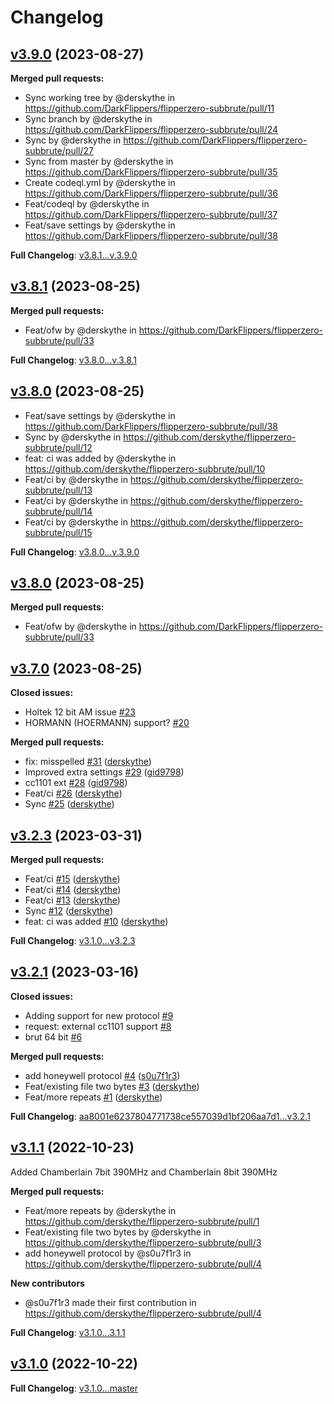 # Changelog


## [v3.9.0](https://github.com/DarkFlippers/flipperzero-subbrute/tree/v3.9.0) (2023-08-27)

**Merged pull requests:**

* Sync working tree by @derskythe in https://github.com/DarkFlippers/flipperzero-subbrute/pull/11
* Sync branch by @derskythe in https://github.com/DarkFlippers/flipperzero-subbrute/pull/24
* Sync by @derskythe in https://github.com/DarkFlippers/flipperzero-subbrute/pull/27
* Sync from master by @derskythe in https://github.com/DarkFlippers/flipperzero-subbrute/pull/35
* Create codeql.yml by @derskythe in https://github.com/DarkFlippers/flipperzero-subbrute/pull/36
* Feat/codeql by @derskythe in https://github.com/DarkFlippers/flipperzero-subbrute/pull/37
* Feat/save settings by @derskythe in https://github.com/DarkFlippers/flipperzero-subbrute/pull/38

**Full Changelog**: [v3.8.1...v.3.9.0](https://github.com/DarkFlippers/flipperzero-subbrute/compare/v3.8.1...v.3.9.0)

## [v3.8.1](https://github.com/DarkFlippers/flipperzero-subbrute/tree/v3.8.1) (2023-08-25)

**Merged pull requests:**

* Feat/ofw by @derskythe in https://github.com/DarkFlippers/flipperzero-subbrute/pull/33

**Full Changelog**: [v3.8.0...v.3.8.1](https://github.com/DarkFlippers/flipperzero-subbrute/compare/v3.8.0...v.3.8.1)

## [v3.8.0](https://github.com/DarkFlippers/flipperzero-subbrute/tree/v3.8.0) (2023-08-25)

* Feat/save settings by @derskythe in https://github.com/DarkFlippers/flipperzero-subbrute/pull/38
* Sync by @derskythe in https://github.com/derskythe/flipperzero-subbrute/pull/12
* feat: ci was added by @derskythe in https://github.com/derskythe/flipperzero-subbrute/pull/10
* Feat/ci by @derskythe in https://github.com/derskythe/flipperzero-subbrute/pull/13
* Feat/ci by @derskythe in https://github.com/derskythe/flipperzero-subbrute/pull/14
* Feat/ci by @derskythe in https://github.com/derskythe/flipperzero-subbrute/pull/15

**Full Changelog**: [v3.8.0...v.3.9.0](https://github.com/DarkFlippers/flipperzero-subbrute/compare/v3.8.0...v.3.9.0)

## [v3.8.0](https://github.com/DarkFlippers/flipperzero-subbrute/tree/v3.8.0) (2023-08-25)

**Merged pull requests:**

* Feat/ofw by @derskythe in https://github.com/DarkFlippers/flipperzero-subbrute/pull/33

## [v3.7.0](https://github.com/DarkFlippers/flipperzero-subbrute/tree/v3.7.0) (2023-08-25)

**Closed issues:**

- Holtek 12 bit AM issue [\#23](https://github.com/DarkFlippers/flipperzero-subbrute/issues/23)
- HORMANN \(HOERMANN\) support? [\#20](https://github.com/DarkFlippers/flipperzero-subbrute/issues/20)

**Merged pull requests:**

- fix: misspelled [\#31](https://github.com/DarkFlippers/flipperzero-subbrute/pull/31) ([derskythe](https://github.com/derskythe))
- Improved extra settings [\#29](https://github.com/DarkFlippers/flipperzero-subbrute/pull/29) ([gid9798](https://github.com/gid9798))
- сc1101 ext [\#28](https://github.com/DarkFlippers/flipperzero-subbrute/pull/28) ([gid9798](https://github.com/gid9798))
- Feat/ci [\#26](https://github.com/DarkFlippers/flipperzero-subbrute/pull/26) ([derskythe](https://github.com/derskythe))
- Sync [\#25](https://github.com/DarkFlippers/flipperzero-subbrute/pull/25) ([derskythe](https://github.com/derskythe))

## [v3.2.3](https://github.com/DarkFlippers/flipperzero-subbrute/tree/v3.2.3) (2023-03-31)

**Merged pull requests:**

- Feat/ci [\#15](https://github.com/DarkFlippers/flipperzero-subbrute/pull/15) ([derskythe](https://github.com/derskythe))
- Feat/ci [\#14](https://github.com/DarkFlippers/flipperzero-subbrute/pull/14) ([derskythe](https://github.com/derskythe))
- Feat/ci [\#13](https://github.com/DarkFlippers/flipperzero-subbrute/pull/13) ([derskythe](https://github.com/derskythe))
- Sync [\#12](https://github.com/DarkFlippers/flipperzero-subbrute/pull/12) ([derskythe](https://github.com/derskythe))
- feat: ci was added [\#10](https://github.com/DarkFlippers/flipperzero-subbrute/pull/10) ([derskythe](https://github.com/derskythe))

**Full Changelog**: [v3.1.0...v3.2.3](https://github.com/DarkFlippers/flipperzero-subbrute/compare/v3.1.0...v3.2.3)

## [v3.2.1](https://github.com/DarkFlippers/flipperzero-subbrute/tree/v3.2.1) (2023-03-16)

**Closed issues:**

- Adding support for new protocol [\#9](https://github.com/DarkFlippers/flipperzero-subbrute/issues/9)
- request: external cc1101 support [\#8](https://github.com/DarkFlippers/flipperzero-subbrute/issues/8)
- brut 64 bit [\#6](https://github.com/DarkFlippers/flipperzero-subbrute/issues/6)

**Merged pull requests:**

- add honeywell protocol [\#4](https://github.com/DarkFlippers/flipperzero-subbrute/pull/4) ([s0u7f1r3](https://github.com/s0u7f1r3))
- Feat/existing file two bytes [\#3](https://github.com/DarkFlippers/flipperzero-subbrute/pull/3) ([derskythe](https://github.com/derskythe))
- Feat/more repeats [\#1](https://github.com/DarkFlippers/flipperzero-subbrute/pull/1) ([derskythe](https://github.com/derskythe))

**Full Changelog**: [aa8001e6237804771738ce557039d1bf206aa7d1...v3.2.1](https://github.com/DarkFlippers/flipperzero-subbrute/compare/aa8001e6237804771738ce557039d1bf206aa7d1...v3.2.1)

## [v3.1.1](https://github.com/DarkFlippers/flipperzero-subbrute/releases/tag/v3.1.1) (2022-10-23)

Added Chamberlain 7bit 390MHz and Chamberlain 8bit 390MHz

**Merged pull requests:**
* Feat/more repeats by @derskythe in https://github.com/derskythe/flipperzero-subbrute/pull/1
* Feat/existing file two bytes by @derskythe in https://github.com/derskythe/flipperzero-subbrute/pull/3
* add honeywell protocol by @s0u7f1r3 in https://github.com/derskythe/flipperzero-subbrute/pull/4

**New contributors**
* @s0u7f1r3 made their first contribution in https://github.com/derskythe/flipperzero-subbrute/pull/4

**Full Changelog**: [v3.1.0...3.1.1](https://github.com/DarkFlippers/flipperzero-subbrute/compare/v3.1.0...3.1.1)

## [v3.1.0](https://github.com/DarkFlippers/flipperzero-subbrute/releases/tag/v3.1.0) (2022-10-22)

**Full Changelog**: [v3.1.0...master](https://github.com/DarkFlippers/flipperzero-subbrute/compare/v3.1.0...master)
